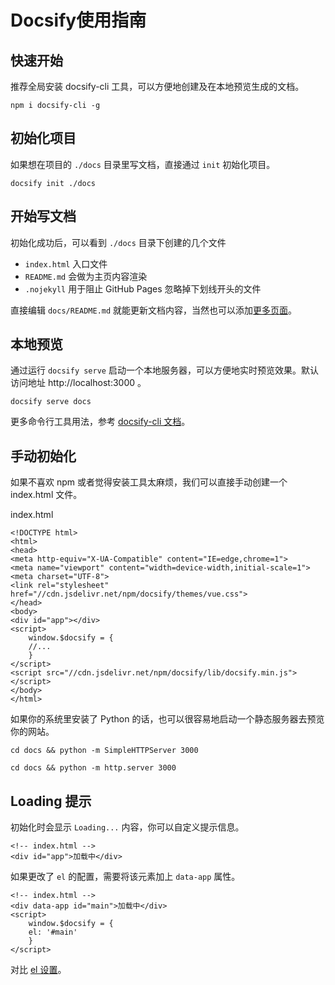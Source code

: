 # Docsify使用指南
## 快速开始
推荐全局安装 docsify-cli 工具，可以方便地创建及在本地预览生成的文档。

    npm i docsify-cli -g

## 初始化项目
如果想在项目的 `./docs` 目录里写文档，直接通过 `init` 初始化项目。

    docsify init ./docs

## 开始写文档
初始化成功后，可以看到 `./docs` 目录下创建的几个文件

+ `index.html` 入口文件
+ `README.md` 会做为主页内容渲染
+ `.nojekyll` 用于阻止 GitHub Pages 忽略掉下划线开头的文件

直接编辑 `docs/README.md` 就能更新文档内容，当然也可以添加[更多页面](https://docsify.js.org/#/zh-cn/more-pages)。

## 本地预览
通过运行 `docsify serve` 启动一个本地服务器，可以方便地实时预览效果。默认访问地址 http://localhost:3000 。

    docsify serve docs

更多命令行工具用法，参考 [docsify-cli 文档](https://github.com/docsifyjs/docsify-cli)。


## 手动初始化
如果不喜欢 npm 或者觉得安装工具太麻烦，我们可以直接手动创建一个 index.html 文件。

index.html

    <!DOCTYPE html>
    <html>
    <head>
    <meta http-equiv="X-UA-Compatible" content="IE=edge,chrome=1">
    <meta name="viewport" content="width=device-width,initial-scale=1">
    <meta charset="UTF-8">
    <link rel="stylesheet" href="//cdn.jsdelivr.net/npm/docsify/themes/vue.css">
    </head>
    <body>
    <div id="app"></div>
    <script>
        window.$docsify = {
        //...
        }
    </script>
    <script src="//cdn.jsdelivr.net/npm/docsify/lib/docsify.min.js"></script>
    </body>
    </html>
如果你的系统里安装了 Python 的话，也可以很容易地启动一个静态服务器去预览你的网站。

    cd docs && python -m SimpleHTTPServer 3000

    cd docs && python -m http.server 3000
## Loading 提示
初始化时会显示 `Loading...` 内容，你可以自定义提示信息。

    <!-- index.html -->
    <div id="app">加载中</div>
如果更改了 `el` 的配置，需要将该元素加上 `data-app` 属性。

    <!-- index.html -->
    <div data-app id="main">加载中</div>
    <script>
        window.$docsify = {
        el: '#main'
        }
    </script>
对比 [el 设置](https://docsify.js.org/#/zh-cn/configuration?id=el)。